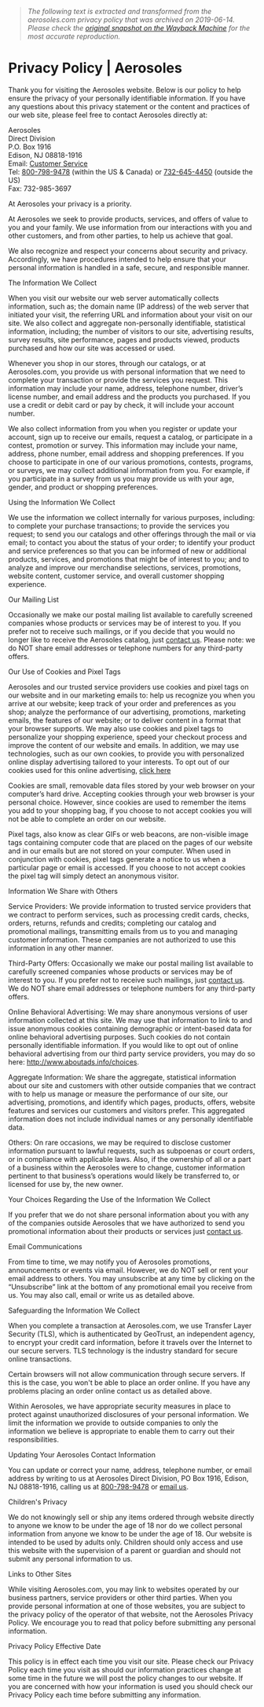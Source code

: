 > *The following text is extracted and transformed from the aerosoles.com privacy policy that was archived on 2019-06-14. Please check the [original snapshot on the Wayback Machine](https://web.archive.org/web/20190614050509id_/http%3A//www.aerosoles.com/store/jump/static/SecurityPrivacy/8600010) for the most accurate reproduction.*

# Privacy Policy | Aerosoles

Thank you for visiting the Aerosoles website. Below is our policy to help ensure the privacy of your personally identifiable information. If you have any questions about this privacy statement or the content and practices of our web site, please feel free to contact Aerosoles directly at:

Aerosoles   
Direct Division   
P.O. Box 1916   
Edison, NJ 08818-1916   
Email: [Customer Service](https://web.archive.org/store/jump/static/Contact-Us/8600020)   
Tel: [800-798-9478](tel:1-800-798-9478) (within the US & Canada) or [732-645-4450](tel:732-645-4450) (outside the US)   
Fax: 732-985-3697

At Aerosoles your privacy is a priority.

At Aerosoles we seek to provide products, services, and offers of value to you and your family. We use information from our interactions with you and other customers, and from other parties, to help us achieve that goal. 

We also recognize and respect your concerns about security and privacy. Accordingly, we have procedures intended to help ensure that your personal information is handled in a safe, secure, and responsible manner. 

The Information We Collect

When you visit our website our web server automatically collects information, such as; the domain name (IP address) of the web server that initiated your visit, the referring URL and information about your visit on our site. We also collect and aggregate non-personally identifiable, statistical information, including; the number of visitors to our site, advertising results, survey results, site performance, pages and products viewed, products purchased and how our site was accessed or used. 

Whenever you shop in our stores, through our catalogs, or at Aerosoles.com, you provide us with personal information that we need to complete your transaction or provide the services you request. This information may include your name, address, telephone number, driver’s license number, and email address and the products you purchased. If you use a credit or debit card or pay by check, it will include your account number. 

We also collect information from you when you register or update your account, sign up to receive our emails, request a catalog, or participate in a contest, promotion or survey. This information may include your name, address, phone number, email address and shopping preferences. If you choose to participate in one of our various promotions, contests, programs, or surveys, we may collect additional information from you. For example, if you participate in a survey from us you may provide us with your age, gender, and product or shopping preferences.

Using the Information We Collect

We use the information we collect internally for various purposes, including: to complete your purchase transactions; to provide the services you request; to send you our catalogs and other offerings through the mail or via email; to contact you about the status of your order; to identify your product and service preferences so that you can be informed of new or additional products, services, and promotions that might be of interest to you; and to analyze and improve our merchandise selections, services, promotions, website content, customer service, and overall customer shopping experience.

Our Mailing List

Occasionally we make our postal mailing list available to carefully screened companies whose products or services may be of interest to you. If you prefer not to receive such mailings, or if you decide that you would no longer like to receive the Aerosoles catalog, just [contact us](https://web.archive.org/store/jump/static/Contact-Us/8600020). Please note: we do NOT share email addresses or telephone numbers for any third-party offers.

Our Use of Cookies and Pixel Tags

Aerosoles and our trusted service providers use cookies and pixel tags on our website and in our marketing emails to: help us recognize you when you arrive at our website; keep track of your order and preferences as you shop; analyze the performance of our advertising, promotions, marketing emails, the features of our website; or to deliver content in a format that your browser supports. We may also use cookies and pixel tags to personalize your shopping experience, speed your checkout process and improve the content of our website and emails. In addition, we may use technologies, such as our own cookies, to provide you with personalized online display advertising tailored to your interests. To opt out of our cookies used for this online advertising, [click here](http://dtmc.aerosoles.com/adinfo/choice/prod/?type=fpc&cid=61672&cname=Aerosoles&cmagic=dede3d&clogo=61672.png&loc=us&lang=en-us)

Cookies are small, removable data files stored by your web browser on your computer’s hard drive. Accepting cookies through your web browser is your personal choice. However, since cookies are used to remember the items you add to your shopping bag, if you choose to not accept cookies you will not be able to complete an order on our website. 

Pixel tags, also know as clear GIFs or web beacons, are non-visible image tags containing computer code that are placed on the pages of our website and in our emails but are not stored on your computer. When used in conjunction with cookies, pixel tags generate a notice to us when a particular page or email is accessed. If you choose to not accept cookies the pixel tag will simply detect an anonymous visitor.

Information We Share with Others

Service Providers: We provide information to trusted service providers that we contract to perform services, such as processing credit cards, checks, orders, returns, refunds and credits; completing our catalog and promotional mailings, transmitting emails from us to you and managing customer information. These companies are not authorized to use this information in any other manner. 

Third-Party Offers: Occasionally we make our postal mailing list available to carefully screened companies whose products or services may be of interest to you. If you prefer not to receive such mailings, just [contact us](https://web.archive.org/store/jump/static/Contact-Us/8600020). We do NOT share email addresses or telephone numbers for any third-party offers. 

Online Behavioral Advertising: We may share anonymous versions of user information collected at this site. We may use that information to link to and issue anonymous cookies containing demographic or intent-based data for online behavioral advertising purposes. Such cookies do not contain personally identifiable information. If you would like to opt out of online behavioral advertising from our third party service providers, you may do so here: <http://www.aboutads.info/choices>. 

Aggregate Information: We share the aggregate, statistical information about our site and customers with other outside companies that we contract with to help us manage or measure the performance of our site, our advertising, promotions, and identify which pages, products, offers, website features and services our customers and visitors prefer. This aggregated information does not include individual names or any personally identifiable data. 

Others: On rare occasions, we may be required to disclose customer information pursuant to lawful requests, such as subpoenas or court orders, or in compliance with applicable laws. Also, if the ownership of all or a part of a business within the Aerosoles were to change, customer information pertinent to that business’s operations would likely be transferred to, or licensed for use by, the new owner.

Your Choices Regarding the Use of the Information We Collect

If you prefer that we do not share personal information about you with any of the companies outside Aerosoles that we have authorized to send you promotional information about their products or services just [contact us](https://web.archive.org/store/jump/static/Contact-Us/8600020).

Email Communications

From time to time, we may notify you of Aerosoles promotions, announcements or events via email. However, we do NOT sell or rent your email address to others. You may unsubscribe at any time by clicking on the “Unsubscribe” link at the bottom of any promotional email you receive from us. You may also call, email or write us as detailed above.

Safeguarding the Information We Collect

When you complete a transaction at Aerosoles.com, we use Transfer Layer Security (TLS), which is authenticated by GeoTrust, an independent agency, to encrypt your credit card information, before it travels over the Internet to our secure servers. TLS technology is the industry standard for secure online transactions. 

Certain browsers will not allow communication through secure servers. If this is the case, you won't be able to place an order online. If you have any problems placing an order online contact us as detailed above. 

Within Aerosoles, we have appropriate security measures in place to protect against unauthorized disclosures of your personal information. We limit the information we provide to outside companies to only the information we believe is appropriate to enable them to carry out their responsibilities.

Updating Your Aerosoles Contact Information

You can update or correct your name, address, telephone number, or email address by writing to us at Aerosoles Direct Division, PO Box 1916, Edison, NJ 08818-1916, calling us at [800-798-9478](tel:1-800-798-9478) or [email us](https://web.archive.org/store/jump/static/Contact-Us/8600020).

Children's Privacy

We do not knowingly sell or ship any items ordered through website directly to anyone we know to be under the age of 18 nor do we collect personal information from anyone we know to be under the age of 18. Our website is intended to be used by adults only. Children should only access and use this website with the supervision of a parent or guardian and should not submit any personal information to us.

Links to Other Sites

While visiting Aerosoles.com, you may link to websites operated by our business partners, service providers or other third parties. When you provide personal information at one of those websites, you are subject to the privacy policy of the operator of that website, not the Aerosoles Privacy Policy. We encourage you to read that policy before submitting any personal information.

Privacy Policy Effective Date

This policy is in effect each time you visit our site. Please check our Privacy Policy each time you visit as should our information practices change at some time in the future we will post the policy changes to our website. If you are concerned with how your information is used you should check our Privacy Policy each time before submitting any information.
